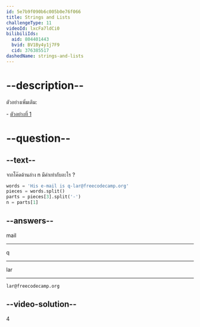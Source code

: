 ```yaml
---
id: 5e7b9f090b6c005b0e76f066
title: Strings and Lists
challengeType: 11
videoId: lxcFa7ldCi0
bilibiliIds:
  aid: 804401443
  bvid: BV1By4y1j7F9
  cid: 376385517
dashedName: strings-and-lists
---
```


# --description--

ตัวอย่างเพิ่มเติม:

\- [ตัวอย่างที่ 1](https://www.youtube.com/watch?v=-9TfJF2dwHI)

# --question--

## --text--

จากโค๊ดด้านล่าง n มีค่าเท่ากับอะไร ?

```python
words = 'His e-mail is q-lar@freecodecamp.org'
pieces = words.split()
parts = pieces[3].split('-')
n = parts[1]
```

## --answers--

mail

---

q

---

lar

---

`lar@freecodecamp.org`

## --video-solution--

4
